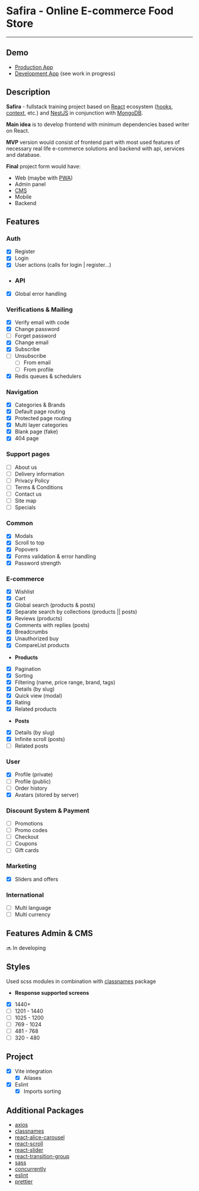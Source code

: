 # Safira - Online E-commerce Food Store

---

## Demo

- [Production App](https://safira-store.shop)
- [Development App](https://safira-shop-web-dev.onrender.com/) (see work in progress)

## Description

**Safira** - fullstack training project based on [React](https://react.dev/)
ecosystem ([hooks](https://react.dev/reference/react), [context](https://react.dev/reference/react/useContext), etc.)
and [NestJS](https://nestjs.com/) in conjunction with [MongoDB](https://www.mongodb.com/).

**Main idea** is to develop frontend with minimum dependencies based writer on React.

**MVP** version would consist of frontend part with most used features of necessary real life e-commerce solutions and
backend with api, services and database.

**Final** project form would have:

- Web (maybe with [PWA](https://developer.mozilla.org/en-US/docs/Web/Progressive_web_apps))
- Admin panel
- [CMS](https://developer.mozilla.org/en-US/docs/Glossary/CMS)
- Mobile
- Backend

## Features

### Auth

- [x] Register
- [x] Login
- [x] User actions (calls for login | register...)

- ### API

- [x] Global error handling

### Verifications & Mailing

- [x] Verify email with code
- [x] Change password
- [ ] Forget password
- [x] Change email
- [x] Subscribe
- [ ] Unsubscribe
  - [ ] From email
  - [ ] From profile
- [x] Redis queues & schedulers

### Navigation

- [x] Categories & Brands
- [x] Default page routing
- [x] Protected page routing
- [x] Multi layer categories
- [x] Blank page (fake)
- [x] 404 page

### Support pages

- [ ] About us
- [ ] Delivery information
- [ ] Privacy Policy
- [ ] Terms & Conditions
- [ ] Contact us
- [ ] Site map
- [ ] Specials

### Common

- [x] Modals
- [x] Scroll to top
- [x] Popovers
- [x] Forms validation & error handling
- [x] Password strength

### E-commerce

- [x] Wishlist
- [x] Cart
- [x] Global search (products & posts)
- [x] Separate search by collections (products || posts)
- [x] Reviews (products)
- [x] Comments with replies (posts)
- [x] Breadcrumbs
- [x] Unauthorized buy
- [x] CompareList products

- **Products**
- [x] Pagination
- [x] Sorting
- [x] Filtering (name, price range, brand, tags)
- [x] Details (by slug)
- [x] Quick view (modal)
- [x] Rating
- [x] Related products

- **Posts**
- [x] Details (by slug)
- [x] Infinite scroll (posts)
- [ ] Related posts

### User

- [x] Profile (private)
- [ ] Profile (public)
- [ ] Order history
- [x] Avatars (stored by server)

### Discount System & Payment

- [ ] Promotions
- [ ] Promo codes
- [ ] Checkout
- [ ] Coupons
- [ ] Gift cards

### Marketing

- [x] Sliders and offers

### International

- [ ] Multi language
- [ ] Multi currency

## Features Admin & CMS

🔜 In developing

## Styles

Used scss modules in combination with [classnames](https://www.npmjs.com/package/classnames) package

- **Response supported screens**
- [x] 1440+
- [ ] 1201 - 1440
- [ ] 1025 - 1200
- [ ] 769 - 1024
- [ ] 481 - 768
- [ ] 320 - 480

## Project
- [x] Vite integration
  - [x] Aliases
- [x] Eslint
  - [x] Imports sorting

## Additional Packages

- [axios](https://www.npmjs.com/package/axios)
- [classnames](https://www.npmjs.com/package/classnames)
- [react-alice-carousel](https://www.npmjs.com/package/react-alice-carousel)
- [react-scroll](https://www.npmjs.com/package/react-scroll)
- [react-slider](https://www.npmjs.com/package/react-slider)
- [react-transition-group](https://www.npmjs.com/package/react-transition-group)
- [sass](https://www.npmjs.com/package/sass)
- [concurrently](https://www.npmjs.com/package/concurrently)
- [eslint](https://www.npmjs.com/package/eslint)
- [prettier](https://www.npmjs.com/package/prettier)
